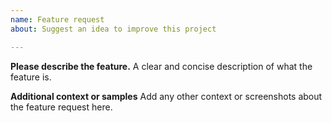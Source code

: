 ```yaml
---
name: Feature request
about: Suggest an idea to improve this project

---
```


**Please describe the feature.**
A clear and concise description of what the feature is.

**Additional context or samples**
Add any other context or screenshots about the feature request here.
